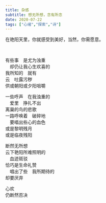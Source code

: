 ```yaml
---
title: 杂感
subtitle: 想无所想，念有所念
date: 2020-07-22
tags: ["心绪","探索","诗"]
---
```


在艳阳天里，你就感受到美好，当然，你需愿意。

<!--more-->
<br>

有些事　是尤为浊重<br>
　却仍让我心生欢喜的<br>
我所知的　就有<br>
云　吐露污秽<br>
供或朝阳或夕阳咀嚼<br>

一些呼声　在我浊重的<br>
　爱里　挣扎不出<br>
离巢的鸟的悲歌<br>
一路呼唤着　破碎地<br>
　要唱出些心的血色<br>
或是黎明残月<br>
或是临夜残阳<br>

断然无所想<br>
云下艳阳所难照明的<br>
　血迹斑驳<br>
恰巧是生命礼赞<br>
　唱出了些　我所期待的<br>却要厌弃<br>

心欢<br>仍断然否决<br>